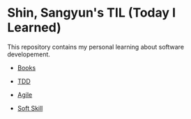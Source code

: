 # Shin, Sangyun's TIL (Today I Learned)

This repository contains my personal learning about software developement.
* [Books](Books.md)

* [TDD](TDD/README.md)
* [Agile](/Agile/README.md)
* [Soft Skill](SoftSkill/README.md)

